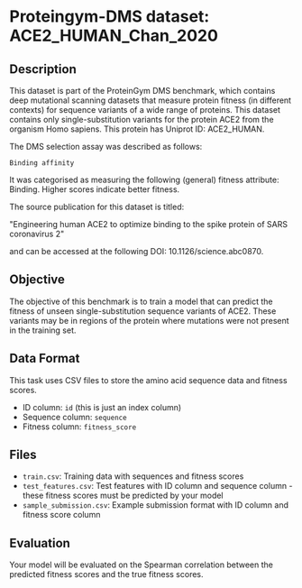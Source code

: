 
# Proteingym-DMS dataset: ACE2_HUMAN_Chan_2020

## Description

This dataset is part of the ProteinGym DMS benchmark, which contains deep mutational scanning datasets that measure
protein fitness (in different contexts) for sequence variants of a wide range of proteins. This dataset contains
only single-substitution variants for the protein ACE2 from the organism Homo sapiens. This protein has Uniprot ID: ACE2_HUMAN. 

The DMS selection assay was described as follows: 

    Binding affinity

It was categorised as measuring the following (general) fitness attribute: Binding. Higher scores indicate better fitness.

The source publication for this dataset is titled: 

"Engineering human ACE2 to optimize binding to the spike protein of SARS coronavirus 2"

and can be accessed at the following DOI: 10.1126/science.abc0870.

## Objective

The objective of this benchmark is to train a model that can predict the fitness of unseen single-substitution sequence variants of ACE2.
These variants may be in regions of the protein where mutations were not present in the training set.

## Data Format

This task uses CSV files to store the amino acid sequence data and fitness scores.
- ID column: `id` (this is just an index column)
- Sequence column: `sequence`
- Fitness column: `fitness_score`

## Files

- `train.csv`: Training data with sequences and fitness scores
- `test_features.csv`: Test features with ID column and sequence column - these fitness scores must be predicted by your model
- `sample_submission.csv`: Example submission format with ID column and fitness score column

## Evaluation

Your model will be evaluated on the Spearman correlation between the predicted fitness scores and the true fitness scores.
